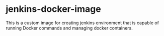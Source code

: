 # jenkins-docker-image
This is a custom image for creating jenkins environment that is capable of running Docker commands and managing docker containers.
